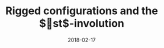---
title: "Rigged configurations and the $\ast$-involution"
collection: publications
permalink: /publication/2018-02-17-rigged-configurations-and-the-star-involution
date: 2018-02-17
doi: '10.1007/s11005-018-1063-2'
arxiv: '1601.06137'
fpsac: 'http://www.mat.univie.ac.at/~slc/wpapers/FPSAC2017/34%20Salisbury%20Scrimshaw.html'
file: '/files/article-rigged-configurations-and-the-star-involution.pdf'
citation: '<i>Rigged configurations and the $$\ast$$-involution</i> (with <a href="https://tscrim.github.io">T. Scrimshaw</a>), Lett. Math. Phys. <b>108</b> (2018), no. 9, 1985–2007.  FPSAC Extended Abstract: Proceedings of the 29th International Conference on "Formal Power Series and Algebraic Combinatorics" (London), Sém. Lothar. Combin. <b>78B</b> (2017), Art. 34, 12 pp.'
---